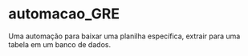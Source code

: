 # automacao_GRE
Uma automação para baixar uma planilha específica, extrair para uma tabela em um banco de dados.
